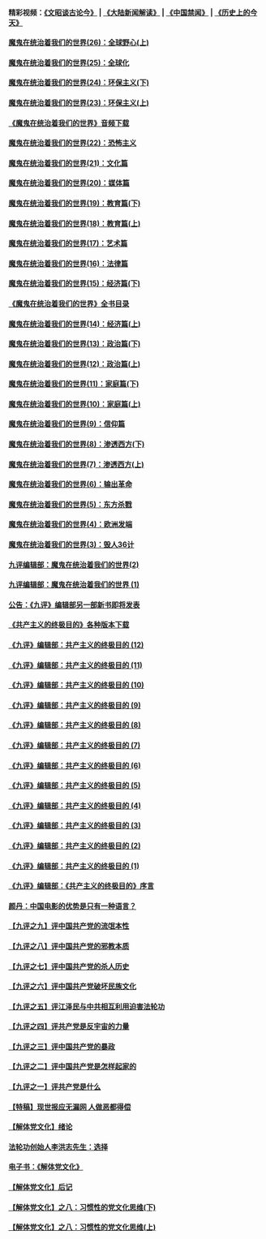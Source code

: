 #### 精彩视频：[《文昭谈古论今》](https://github.com/gfw-breaker/wenzhao/blob/master/README.md?t=12121231) | [《大陆新闻解读》](https://github.com/gfw-breaker/ntdtv-comedy/blob/master/README.md?t=12121231) | [《中国禁闻》](https://github.com/gfw-breaker/ntdtv-news/blob/master/README.md?t=12121231) | [《历史上的今天》](https://github.com/gfw-breaker/today-in-history/blob/master/README.md?t=12121231) 

#### [魔鬼在统治着我们的世界(26)：全球野心(上)](../pages/nsc422/n10900318.md?t=12121231) 

#### [魔鬼在统治着我们的世界(25)：全球化](../pages/nsc422/n10788205.md?t=12121231) 

#### [魔鬼在统治着我们的世界(24)：环保主义(下)](../pages/nsc422/n10695307.md?t=12121231) 

#### [魔鬼在统治着我们的世界(23)：环保主义(上)](../pages/nsc422/n10688613.md?t=12121231) 

#### [《魔鬼在统治着我们的世界》音频下载](../pages/nsc422/n10635553.md?t=12121231) 

#### [魔鬼在统治着我们的世界(22)：恐怖主义](../pages/nsc422/n10614727.md?t=12121231) 

#### [魔鬼在统治着我们的世界(21)：文化篇](../pages/nsc422/n10597706.md?t=12121231) 

#### [魔鬼在统治着我们的世界(20)：媒体篇](../pages/nsc422/n10586579.md?t=12121231) 

#### [魔鬼在统治着我们的世界(19)：教育篇(下)](../pages/nsc422/n10564808.md?t=12121231) 

#### [魔鬼在统治着我们的世界(18)：教育篇(上)](../pages/nsc422/n10526970.md?t=12121231) 

#### [魔鬼在统治着我们的世界(17)：艺术篇](../pages/nsc422/n10499093.md?t=12121231) 

#### [魔鬼在统治着我们的世界(16)：法律篇](../pages/nsc422/n10485969.md?t=12121231) 

#### [魔鬼在统治着我们的世界(15)：经济篇(下)](../pages/nsc422/n10469975.md?t=12121231) 

#### [《魔鬼在统治着我们的世界》全书目录](../pages/nsc422/n10464261.md?t=12121231) 

#### [魔鬼在统治着我们的世界(14)：经济篇(上)](../pages/nsc422/n10457370.md?t=12121231) 

#### [魔鬼在统治着我们的世界(13)：政治篇(下)](../pages/nsc422/n10448270.md?t=12121231) 

#### [魔鬼在统治着我们的世界(12)：政治篇(上)](../pages/nsc422/n10444576.md?t=12121231) 

#### [魔鬼在统治着我们的世界(11)：家庭篇(下)](../pages/nsc422/n10440961.md?t=12121231) 

#### [魔鬼在统治着我们的世界(10)：家庭篇(上)](../pages/nsc422/n10435448.md?t=12121231) 

#### [魔鬼在统治着我们的世界(9)：信仰篇](../pages/nsc422/n10432159.md?t=12121231) 

#### [魔鬼在统治着我们的世界(8)：渗透西方(下)](../pages/nsc422/n10429603.md?t=12121231) 

#### [魔鬼在统治着我们的世界(7)：渗透西方(上)](../pages/nsc422/n10426013.md?t=12121231) 

#### [魔鬼在统治着我们的世界(6)：输出革命](../pages/nsc422/n10421536.md?t=12121231) 

#### [魔鬼在统治着我们的世界(5)：东方杀戮](../pages/nsc422/n10417707.md?t=12121231) 

#### [魔鬼在统治着我们的世界(4)：欧洲发端](../pages/nsc422/n10414890.md?t=12121231) 

#### [魔鬼在统治着我们的世界(3)：毁人36计](../pages/nsc422/n10411583.md?t=12121231) 

#### [九评编辑部：魔鬼在统治着我们的世界(2)](../pages/nsc422/n10410036.md?t=12121231) 

#### [九评编辑部：魔鬼在统治着我们的世界 (1)](../pages/nsc422/n10406825.md?t=12121231) 

#### [公告：《九评》编辑部另一部新书即将发表](../pages/nsc422/n10405104.md?t=12121231) 

#### [《共产主义的终极目的》各种版本下载](../pages/nsc422/n10022138.md?t=12121231) 

#### [《九评》编辑部：共产主义的终极目的 (12)](../pages/nsc422/n9933272.md?t=12121231) 

#### [《九评》编辑部：共产主义的终极目的 (11)](../pages/nsc422/n9924973.md?t=12121231) 

#### [《九评》编辑部：共产主义的终极目的 (10)](../pages/nsc422/n9920883.md?t=12121231) 

#### [《九评》编辑部：共产主义的终极目的 (9)](../pages/nsc422/n9916363.md?t=12121231) 

#### [《九评》编辑部：共产主义的终极目的 (8)](../pages/nsc422/n9912488.md?t=12121231) 

#### [《九评》编辑部：共产主义的终极目的 (7)](../pages/nsc422/n9901176.md?t=12121231) 

#### [《九评》编辑部：共产主义的终极目的 (6)](../pages/nsc422/n9899359.md?t=12121231) 

#### [《九评》编辑部：共产主义的终极目的 (5)](../pages/nsc422/n9893174.md?t=12121231) 

#### [《九评》编辑部：共产主义的终极目的 (4)](../pages/nsc422/n9891246.md?t=12121231) 

#### [《九评》编辑部：共产主义的终极目的 (3)](../pages/nsc422/n9879879.md?t=12121231) 

#### [《九评》编辑部：共产主义的终极目的 (2)](../pages/nsc422/n9876205.md?t=12121231) 

#### [《九评》编辑部：共产主义的终极目的 (1)](../pages/nsc422/n9865857.md?t=12121231) 

#### [《九评》编辑部：《共产主义的终极目的》序言](../pages/nsc422/n9862666.md?t=12121231) 

#### [颜丹：中国电影的优势是只有一种语言？](../pages/nsc422/n9583062.md?t=12121231) 

#### [【九评之九】评中国共产党的流氓本性](../pages/nsc422/n737542.md?t=12121231) 

#### [【九评之八】评中国共产党的邪教本质](../pages/nsc422/n735942.md?t=12121231) 

#### [【九评之七】评中国共产党的杀人历史](../pages/nsc422/n733806.md?t=12121231) 

#### [【九评之六】评中国共产党破坏民族文化](../pages/nsc422/n731667.md?t=12121231) 

#### [【九评之五】评江泽民与中共相互利用迫害法轮功](../pages/nsc422/n730058.md?t=12121231) 

#### [【九评之四】评共产党是反宇宙的力量](../pages/nsc422/n727814.md?t=12121231) 

#### [【九评之三】评中国共产党的暴政](../pages/nsc422/n725597.md?t=12121231) 

#### [【九评之二】评中国共产党是怎样起家的](../pages/nsc422/n723946.md?t=12121231) 

#### [【九评之一】评共产党是什么](../pages/nsc422/n722529.md?t=12121231) 

#### [【特稿】现世报应无漏网 人做恶都得偿](../pages/nsc422/n4215167.md?t=12121231) 

#### [【解体党文化】绪论](../pages/nsc422/n1449356.md?t=12121231) 

#### [法轮功创始人李洪志先生：选择](../pages/nsc422/n3580738.md?t=12121231) 

#### [电子书：《解体党文化》](../pages/nsc422/n1573484.md?t=12121231) 

#### [【解体党文化】后记](../pages/nsc422/n1531999.md?t=12121231) 

#### [【解体党文化】之八：习惯性的党文化思维(下)](../pages/nsc422/n1526477.md?t=12121231) 

#### [【解体党文化】之八：习惯性的党文化思维(上)](../pages/nsc422/n1520631.md?t=12121231) 

